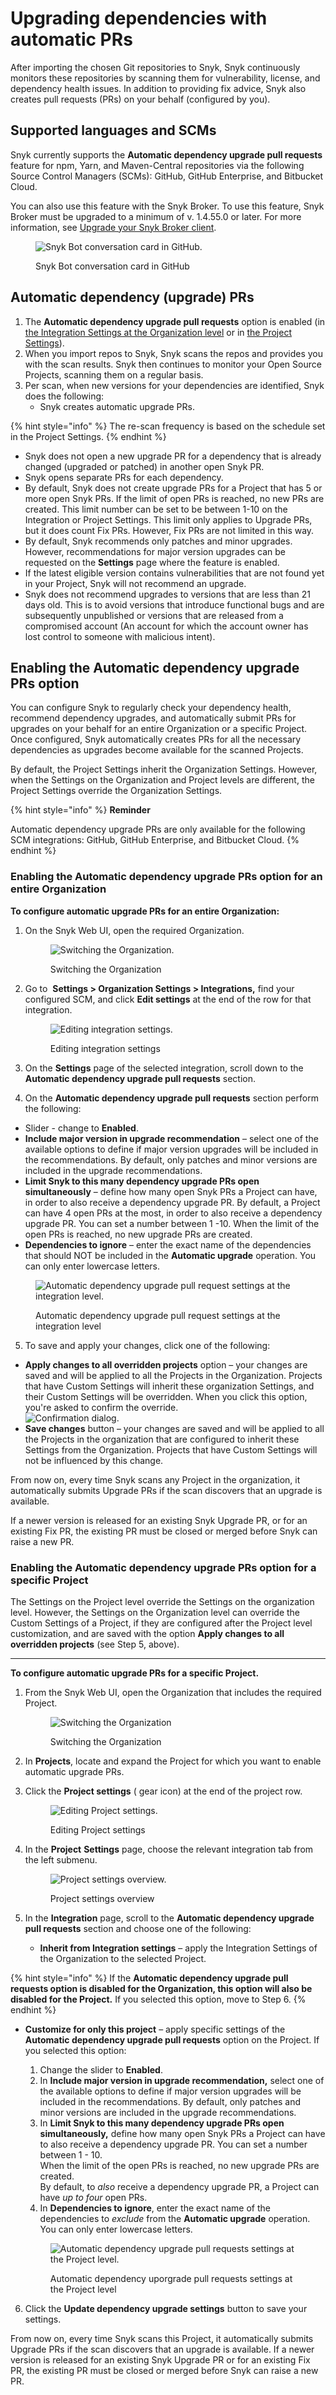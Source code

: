 # Upgrading dependencies with automatic PRs

After importing the chosen Git repositories to Snyk, Snyk continuously monitors these repositories by scanning them for vulnerability, license, and dependency health issues. In addition to providing fix advice, Snyk also creates pull requests (PRs) on your behalf (configured by you).

## Supported languages and SCMs

Snyk currently supports the **Automatic dependency upgrade pull requests** feature for npm, Yarn, and Maven-Central repositories via the following Source Control Managers (SCMs): GitHub, GitHub Enterprise, and Bitbucket Cloud.

You can also use this feature with the Snyk Broker. To use this feature, Snyk Broker must be upgraded to a minimum of v. 1.4.55.0 or later. For more information, see [Upgrade your Snyk Broker client](upgrading-dependencies-with-automatic-prs.md#enabling-the-automatic-dependency-upgrade-prs-option).

<figure><img src="../../../.gitbook/assets/Upgrade Broker.png" alt="Snyk Bot conversation card in GitHub."><figcaption><p>Snyk Bot conversation card in GitHub</p></figcaption></figure>

## Automatic dependency (upgrade) PRs

1. The **Automatic dependency upgrade pull requests** option is enabled (in [the Integration Settings at the Organization level](upgrading-dependencies-with-automatic-prs.md#enabling-the-automatic-dependency-upgrade-prs-option-for-an-entire-organization) or in [the Project Settings](../../../snyk-admin/snyk-broker/how-to-install-and-configure-your-snyk-broker-client.md#upgrade-your-snyk-broker-client)).
2. When you import repos to Snyk, Snyk scans the repos and provides you with the scan results. Snyk then continues to monitor your Open Source Projects, scanning them on a regular basis.
3. Per scan, when new versions for your dependencies are identified, Snyk does the following:
   * Snyk creates automatic upgrade PRs.

{% hint style="info" %}
The re-scan frequency is based on the schedule set in the Project Settings.
{% endhint %}

* Snyk does not open a new upgrade PR for a dependency that is already changed (upgraded or patched) in another open Snyk PR.
* Snyk opens separate PRs for each dependency.
* By default, Snyk does not create upgrade PRs for a Project that has 5 or more open Snyk PRs. If the limit of open PRs is reached, no new PRs are created. This limit number can be set to be between 1-10 on the Integration or Project Settings. This limit only applies to Upgrade PRs, but it does count Fix PRs. However, Fix PRs are not limited in this way.
* By default, Snyk recommends only patches and minor upgrades. However, recommendations for major version upgrades can be requested on the **Settings** page where the feature is enabled.
* If the latest eligible version contains vulnerabilities that are not found yet in your Project, Snyk will not recommend an upgrade.
* Snyk does not recommend upgrades to versions that are less than 21 days old. This is to avoid versions that introduce functional bugs and are subsequently unpublished or versions that are released from a compromised account (An account for which the account owner has lost control to someone with malicious intent).

## Enabling the Automatic dependency upgrade PRs option

You can configure Snyk to regularly check your dependency health, recommend dependency upgrades, and automatically submit PRs for upgrades on your behalf for an entire Organization or a specific Project. Once configured, Snyk automatically creates PRs for all the necessary dependencies as upgrades become available for the scanned Projects.

By default, the Project Settings inherit the Organization Settings. However, when the Settings on the Organization and Project levels are different, the Project Settings override the Organization Settings.

{% hint style="info" %}
**Reminder**

Automatic dependency upgrade PRs are only available for the following SCM integrations: GitHub, GitHub Enterprise, and Bitbucket Cloud.
{% endhint %}

### Enabling the Automatic dependency upgrade PRs option for an entire Organization

**To configure automatic upgrade PRs for an entire Organization:**

1.  On the Snyk Web UI, open the required Organization.

    <figure><img src="../../../.gitbook/assets/choose-org_19oct2022.png" alt="Switching the Organization."><figcaption><p>Switching the Organization</p></figcaption></figure>
2.  Go to <img src="../../../.gitbook/assets/gear.png" alt="" data-size="line"> **Settings > Organization Settings > Integrations,** find your configured SCM, and click **Edit settings** at the end of the row for that integration.

    <figure><img src="../../../.gitbook/assets/scm-integration_edit settings_20oct2022.png" alt="Editing integration settings."><figcaption><p>Editing integration settings</p></figcaption></figure>
3. On the **Settings** page of the selected integration, scroll down to the **Automatic dependency upgrade pull requests** section.
4. On the **Automatic dependency upgrade pull requests** section perform the following:

* Slider - change to **Enabled**.
* **Include major version in upgrade recommendation** – select one of the available options to define if major version upgrades will be included in the recommendations. By default, only patches and minor versions are included in the upgrade recommendations.
* **Limit Snyk to this many dependency upgrade PRs open simultaneously** – define how many open Snyk PRs a Project can have, in order to also receive a dependency upgrade PR. By default, a Project can have 4 open PRs at the most, in order to also receive a dependency upgrade PR. You can set a number between 1 -10. When the limit of the open PRs is reached, no new upgrade PRs are created.
* **Dependencies to ignore** – enter the exact name of the dependencies that should NOT be included in the **Automatic upgrade** operation. You can only enter lowercase letters.

<figure><img src="../../../.gitbook/assets/dependencies-2-ignore_10nov2022.png" alt="Automatic dependency upgrade pull request settings at the integration level."><figcaption><p>Automatic dependency upgrade pull request settings at the integration level</p></figcaption></figure>

5. To save and apply your changes, click one of the following:

* **Apply changes to all overridden projects** option – your changes are saved and will be applied to all the Projects in the Organization. Projects that have Custom Settings will inherit these organization Settings, and their Custom Settings will be overridden. When you click this option, you're asked to confirm the override.\
  ![Confirmation dialog.](<../../../.gitbook/assets/Snyk Code - PR Checks - Integration Settings - Automatic Upgrade section - Override message (1) (1) (1) (1) (1) (1) (1) (1) (1) (1) (1) (1) (1) (1) (1) (1) (1) (1) (1) (1) (1) (1) (1) (1) (1) (1) (1) (1) (1) (1) (1) (1) (1) (1) (1) (1) (1) (1) (1) (6).png>)
* **Save changes** button – your changes are saved and will be applied to all the Projects in the organization that are configured to inherit these Settings from the Organization. Projects that have Custom Settings will not be influenced by this change.

From now on, every time Snyk scans any Project in the organization, it automatically submits Upgrade PRs if the scan discovers that an upgrade is available.

If a newer version is released for an existing Snyk Upgrade PR, or for an existing Fix PR, the existing PR must be closed or merged before Snyk can raise a new PR.

### Enabling the Automatic dependency upgrade PRs option for a specific Project

The Settings on the Project level override the Settings on the organization level. However, the Settings on the Organization level can override the Custom Settings of a Project, if they are configured after the Project level customization, and are saved with the option **Apply changes to all overridden projects** (see Step 5, above).

***

**To configure automatic upgrade PRs for a specific Project.**

1.  From the Snyk Web UI, open the Organization that includes the required Project.

    <figure><img src="../../../.gitbook/assets/autoPR_switch_org-13nov2022 (1).png" alt="Switching the Organization"><figcaption><p>Switching the Organization</p></figcaption></figure>
2. In **Projects**, locate and expand the Project for which you want to enable automatic upgrade PRs.
3.  Click the **Project settings** (<img src="../../../.gitbook/assets/gear.png" alt="" data-size="line"> gear icon) at the end of the project row.

    <figure><img src="../../../.gitbook/assets/project_settings_1dec2022.png" alt="Editing Project settings."><figcaption><p>Editing Project settings</p></figcaption></figure>
4.  In the **Project** **Settings** page, choose the relevant integration tab from the left submenu.

    <figure><img src="../../../.gitbook/assets/image (74).png" alt="Project settings overview."><figcaption><p>Project settings overview</p></figcaption></figure>
5. In the **Integration** page, scroll to the **Automatic dependency upgrade pull requests** section and choose one of the following:
   * **Inherit from Integration settings** – apply the Integration Settings of the Organization to the selected Project.

{% hint style="info" %}
If the **Automatic dependency upgrade pull requests option is disabled for the Organization, this option will also be disabled for the Project.** If you selected this option, move to Step 6.
{% endhint %}

*   **Customize for only this project** – apply specific settings of the **Automatic dependency upgrade pull requests** option on the Project. If you selected this option:

    1. Change the slider to **Enabled**.
    2. In **Include major version in upgrade recommendation,** select one of the available options to define if major version upgrades will be included in the recommendations. By default, only patches and minor versions are included in the upgrade recommendations.
    3. In **Limit Snyk to this many dependency upgrade PRs open simultaneously,** define how many open Snyk PRs a Project can have to also receive a dependency upgrade PR. You can set a number between 1 - 10.\
       When the limit of the open PRs is reached, no new upgrade PRs are created.\
       By default, to _also_ receive a dependency upgrade PR, a Project can have _up to four_ open PRs.
    4. In **Dependencies to ignore**, enter the exact name of the dependencies to _exclude_ from the **Automatic upgrade** operation.\
       You can only enter lowercase letters.

    <figure><img src="../../../.gitbook/assets/auto-dependency-prs_1dec2022.png" alt="Automatic dependency upgrade pull requests settings at the Project level."><figcaption><p>Automatic dependency uporgrade pull requests settings at the Project level</p></figcaption></figure>

6. Click the **Update dependency upgrade settings** button to save your settings.

From now on, every time Snyk scans this Project, it automatically submits Upgrade PRs if the scan discovers that an upgrade is available. If a newer version is released for an existing Snyk Upgrade PR or for an existing Fix PR, the existing PR must be closed or merged before Snyk can raise a new PR.
